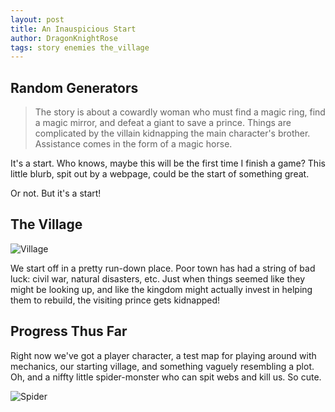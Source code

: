 ```yaml
---
layout: post
title: An Inauspicious Start
author: DragonKnightRose
tags: story enemies the_village
---
```


## Random Generators

>The story is about a cowardly woman who must find a magic ring, find a magic mirror, and defeat a giant to save a prince.  Things are complicated by the villain kidnapping the main character's brother.  Assistance comes in the form of a magic horse.

It's a start. Who knows, maybe this will be the first time I finish a game? This little blurb, spit out by a webpage, could be the start of something great.

Or not. But it's a start!

## The Village

![Village](https://i.gyazo.com/23964420c8f53e57028fcb3610caddd6.png)

We start off in a pretty run-down place. Poor town has had a string of bad luck: civil war, natural disasters, etc. Just when things seemed like they might be looking up, and like the kingdom might actually invest in helping them to rebuild, the visiting prince gets kidnapped!

## Progress Thus Far

Right now we've got a player character, a test map for playing around with mechanics, our starting village, and something vaguely resembling a plot. Oh, and a niffty little spider-monster who can spit webs and kill us. So cute.

![Spider](https://i.gyazo.com/8f827eab87022390811af7e2798f2afa.png)
